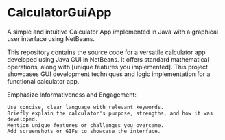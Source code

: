 # CalculatorGuiApp
A simple and intuitive Calculator App implemented in Java with a graphical user interface using NetBeans.

This repository contains the source code for a versatile calculator app developed using Java GUI in NetBeans. It offers standard mathematical operations, along with [unique features you implemented]. This project showcases GUI development techniques and logic implementation for a functional calculator app.

Emphasize Informativeness and Engagement:
    
    Use concise, clear language with relevant keywords.
    Briefly explain the calculator's purpose, strengths, and how it was developed.
    Mention unique features or challenges you overcame.
    Add screenshots or GIFs to showcase the interface.
